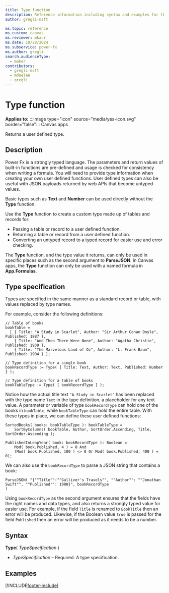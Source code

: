 ```yaml
---
title: Type function
description: Reference information including syntax and examples for the Type function.
author: gregli-msft

ms.topic: reference
ms.custom: canvas
ms.reviewer: mkaur
ms.date: 10/28/2024
ms.subservice: power-fx
ms.author: gregli
search.audienceType:
  - maker
contributors:
  - gregli-msft
  - mduelae
  - gregli
---
```


# Type function

**Applies to:** :::image type="icon" source="media/yes-icon.svg" border="false"::: Canvas apps

Returns a user defined type.

## Description

Power Fx is a strongly typed language. The parameters and return values of built-in functions are pre-defined and usage is checked for consistency when writing a formula. You will need to provide type information when creating your own user defined functions. User defined types can also be useful with JSON payloads returned by web APIs that become untyped values.

Basic types such as **Text** and **Number** can be used directly without the **Type** function. 

Use the **Type** function to create a custom type made up of tables and records for:
- Passing a table or record to a user defined function.  
- Returning a table or record from a user defined function.
- Converting an untyped record to a typed record for easier use and error checking.

The **Type** function, and the type value it returns, can only be used in specific places such as the second argument to **ParseJSON**. In Canvas apps, the **Type** function can only be used with a named formula in **App.Formulas**.

## Type specification

Types are specified in the same manner as a standard record or table, with values replaced by type names.

For example, consider the following definitions:

```powerapps-dot
// Table of books
bookTable = 
  [ { Title: "A Study in Scarlet", Author: "Sir Arthur Conan Doyle", Published: 1887 }, 
    { Title: "And Then There Were None", Author: "Agatha Christie", Published: 1939 },
    { Title: "The Marvelous Land of Oz", Author: "L. Frank Baum", Published: 1904 } ];

// Type definition for a single book
bookRecordType := Type( { Title: Text, Author: Text, Published: Number } );

// Type definition for a table of books
bookTableType := Type( [ bookRecordType ] );
```

Notice how the actual title text `"A Study in Scarlet"` has been replaced with the type name `Text` in the type definition, a placeholder for any text value.  A parameter or variable of type `bookRecordType` can hold one of the books in `bookTable`, while `bookTableType` can hold the entire table.  With these types in place, we can define these user defined functions:

```powerapps-dot
SortedBooks( books: bookTableType ): bookTableType = 
    SortByColumns( bookTable, Author, SortOrder.Ascending, Title, SortOrder.Ascending );

PublishedInLeapYear( book: bookRecordType ): Boolean = 
    Mod( book.Published, 4 ) = 0 And 
    (Mod( book.Published, 100 ) <> 0 Or Mod( book.Published, 400 ) = 0);
```

We can also use the `bookRecordType` to parse a JSON string that contains a book:

```powerapps-dot
ParseJSON( "{""Title"":""Gulliver's Travels"", ""Author"": ""Jonathan Swift"", ""Published"": 1900}", bookRecordType
)
```

Using `bookRecordType` as the second argument ensures that the fields have the right names and data types, and also returns a strongly typed value for easier use. For example, if the field `Title` is renamed to `BookTitle` then an error will be produced. Likewise, if the Boolean value `true` is passed for the field `Published` then an error will be produced as it needs to be a number.

## Syntax

**Type**( *TypeSpecification* )

- _TypeSpecification_ – Required. A type specification.

## Examples



[!INCLUDE[footer-include](../../includes/footer-banner.md)]
